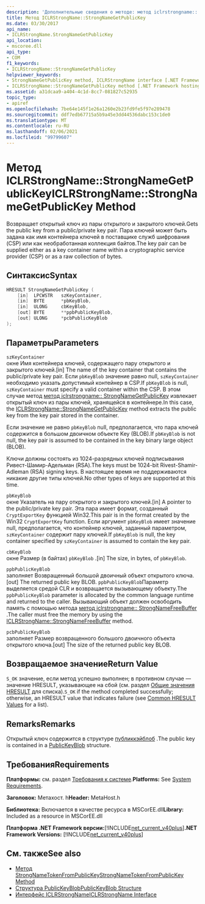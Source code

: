 ```yaml
---
description: 'Дополнительные сведения о методе: метод iclrstrongname:: StrongNameGetPublicKey'
title: Метод ICLRStrongName::StrongNameGetPublicKey
ms.date: 03/30/2017
api_name:
- ICLRStrongName.StrongNameGetPublicKey
api_location:
- mscoree.dll
api_type:
- COM
f1_keywords:
- ICLRStrongName::StrongNameGetPublicKey
helpviewer_keywords:
- StrongNameGetPublicKey method, ICLRStrongName interface [.NET Framework hosting]
- ICLRStrongName::StrongNameGetPublicKey method [.NET Framework hosting]
ms.assetid: a31dcaa9-a404-4c1d-8cc7-081827c52935
topic_type:
- apiref
ms.openlocfilehash: 7be64e145f1e26a1260e2b23fd9fe5f97e289478
ms.sourcegitcommit: ddf7edb67715a5b9a45e3dd44536dabc153c1de0
ms.translationtype: MT
ms.contentlocale: ru-RU
ms.lasthandoff: 02/06/2021
ms.locfileid: "99799607"
---
```

# <a name="iclrstrongnamestrongnamegetpublickey-method"></a><span data-ttu-id="20cf3-103">Метод ICLRStrongName::StrongNameGetPublicKey</span><span class="sxs-lookup"><span data-stu-id="20cf3-103">ICLRStrongName::StrongNameGetPublicKey Method</span></span>

<span data-ttu-id="20cf3-104">Возвращает открытый ключ из пары открытого и закрытого ключей.</span><span class="sxs-lookup"><span data-stu-id="20cf3-104">Gets the public key from a public/private key pair.</span></span> <span data-ttu-id="20cf3-105">Пара ключей может быть задана как имя контейнера ключей в поставщике служб шифрования (CSP) или как необработанная коллекция байтов.</span><span class="sxs-lookup"><span data-stu-id="20cf3-105">The key pair can be supplied either as a key container name within a cryptographic service provider (CSP) or as a raw collection of bytes.</span></span>  
  
## <a name="syntax"></a><span data-ttu-id="20cf3-106">Синтаксис</span><span class="sxs-lookup"><span data-stu-id="20cf3-106">Syntax</span></span>  
  
```cpp  
HRESULT StrongNameGetPublicKey (
    [in]  LPCWSTR   szKeyContainer,  
    [in]  BYTE      *pbKeyBlob,  
    [in]  ULONG     cbKeyBlob,  
    [out] BYTE      **ppbPublicKeyBlob,  
    [out] ULONG     *pcbPublicKeyBlob  
);  
```  
  
## <a name="parameters"></a><span data-ttu-id="20cf3-107">Параметры</span><span class="sxs-lookup"><span data-stu-id="20cf3-107">Parameters</span></span>  

 `szKeyContainer`  
 <span data-ttu-id="20cf3-108">окне Имя контейнера ключей, содержащего пару открытого и закрытого ключей.</span><span class="sxs-lookup"><span data-stu-id="20cf3-108">[in] The name of the key container that contains the public/private key pair.</span></span> <span data-ttu-id="20cf3-109">Если `pbKeyBlob` значение равно null, `szKeyContainer` необходимо указать допустимый контейнер в CSP.</span><span class="sxs-lookup"><span data-stu-id="20cf3-109">If `pbKeyBlob` is null, `szKeyContainer` must specify a valid container within the CSP.</span></span> <span data-ttu-id="20cf3-110">В этом случае метод [метод iclrstrongname:: StrongNameGetPublicKey](iclrstrongname-strongnamegetpublickey-method.md) извлекает открытый ключ из пары ключей, хранящейся в контейнере.</span><span class="sxs-lookup"><span data-stu-id="20cf3-110">In this case, the [ICLRStrongName::StrongNameGetPublicKey](iclrstrongname-strongnamegetpublickey-method.md) method extracts the public key from the key pair stored in the container.</span></span>  
  
 <span data-ttu-id="20cf3-111">Если значение не равно `pbKeyBlob` null, предполагается, что пара ключей содержится в большом двоичном объекте Key (BLOB).</span><span class="sxs-lookup"><span data-stu-id="20cf3-111">If `pbKeyBlob` is not null, the key pair is assumed to be contained in the key binary large object (BLOB).</span></span>  
  
 <span data-ttu-id="20cf3-112">Ключи должны состоять из 1024-разрядных ключей подписывания Ривест-Шамир-Адельман (RSA).</span><span class="sxs-lookup"><span data-stu-id="20cf3-112">The keys must be 1024-bit Rivest-Shamir-Adleman (RSA) signing keys.</span></span> <span data-ttu-id="20cf3-113">В настоящее время не поддерживаются никакие другие типы ключей.</span><span class="sxs-lookup"><span data-stu-id="20cf3-113">No other types of keys are supported at this time.</span></span>  
  
 `pbKeyBlob`  
 <span data-ttu-id="20cf3-114">окне Указатель на пару открытого и закрытого ключей.</span><span class="sxs-lookup"><span data-stu-id="20cf3-114">[in] A pointer to the public/private key pair.</span></span> <span data-ttu-id="20cf3-115">Эта пара имеет формат, созданный `CryptExportKey` функцией Win32.</span><span class="sxs-lookup"><span data-stu-id="20cf3-115">This pair is in the format created by the Win32 `CryptExportKey` function.</span></span> <span data-ttu-id="20cf3-116">Если аргумент `pbKeyBlob` имеет значение null, предполагается, что контейнер ключей, заданный параметром, `szKeyContainer` содержит пару ключей.</span><span class="sxs-lookup"><span data-stu-id="20cf3-116">If `pbKeyBlob` is null, the key container specified by `szKeyContainer` is assumed to contain the key pair.</span></span>  
  
 `cbKeyBlob`  
 <span data-ttu-id="20cf3-117">окне Размер (в байтах) `pbKeyBlob` .</span><span class="sxs-lookup"><span data-stu-id="20cf3-117">[in] The size, in bytes, of `pbKeyBlob`.</span></span>  
  
 `ppbPublicKeyBlob`  
 <span data-ttu-id="20cf3-118">заполняет Возвращенный большой двоичный объект открытого ключа.</span><span class="sxs-lookup"><span data-stu-id="20cf3-118">[out] The returned public key BLOB.</span></span> <span data-ttu-id="20cf3-119">`ppbPublicKeyBlob`Параметр выделяется средой CLR и возвращается вызывающему объекту.</span><span class="sxs-lookup"><span data-stu-id="20cf3-119">The `ppbPublicKeyBlob` parameter is allocated by the common language runtime and returned to the caller.</span></span> <span data-ttu-id="20cf3-120">Вызывающий объект должен освободить память с помощью метода [метод iclrstrongname:: StrongNameFreeBuffer](iclrstrongname-strongnamefreebuffer-method.md) .</span><span class="sxs-lookup"><span data-stu-id="20cf3-120">The caller must free the memory by using the [ICLRStrongName::StrongNameFreeBuffer](iclrstrongname-strongnamefreebuffer-method.md) method.</span></span>  
  
 `pcbPublicKeyBlob`  
 <span data-ttu-id="20cf3-121">заполняет Размер возвращенного большого двоичного объекта открытого ключа.</span><span class="sxs-lookup"><span data-stu-id="20cf3-121">[out] The size of the returned public key BLOB.</span></span>  
  
## <a name="return-value"></a><span data-ttu-id="20cf3-122">Возвращаемое значение</span><span class="sxs-lookup"><span data-stu-id="20cf3-122">Return Value</span></span>  

 <span data-ttu-id="20cf3-123">`S_OK` значение, если метод успешно выполнен; в противном случае — значение HRESULT, указывающее на сбой (см. раздел [Общие значения HRESULT](/windows/win32/seccrypto/common-hresult-values) для списка).</span><span class="sxs-lookup"><span data-stu-id="20cf3-123">`S_OK` if the method completed successfully; otherwise, an HRESULT value that indicates failure (see [Common HRESULT Values](/windows/win32/seccrypto/common-hresult-values) for a list).</span></span>  
  
## <a name="remarks"></a><span data-ttu-id="20cf3-124">Remarks</span><span class="sxs-lookup"><span data-stu-id="20cf3-124">Remarks</span></span>  

 <span data-ttu-id="20cf3-125">Открытый ключ содержится в структуре [публиккэйблоб](../strong-naming/publickeyblob-structure.md) .</span><span class="sxs-lookup"><span data-stu-id="20cf3-125">The public key is contained in a [PublicKeyBlob](../strong-naming/publickeyblob-structure.md) structure.</span></span>  
  
## <a name="requirements"></a><span data-ttu-id="20cf3-126">Требования</span><span class="sxs-lookup"><span data-stu-id="20cf3-126">Requirements</span></span>  

 <span data-ttu-id="20cf3-127">**Платформы:** см. раздел [Требования к системе](../../get-started/system-requirements.md).</span><span class="sxs-lookup"><span data-stu-id="20cf3-127">**Platforms:** See [System Requirements](../../get-started/system-requirements.md).</span></span>  
  
 <span data-ttu-id="20cf3-128">**Заголовок:** Метахост. h</span><span class="sxs-lookup"><span data-stu-id="20cf3-128">**Header:** MetaHost.h</span></span>  
  
 <span data-ttu-id="20cf3-129">**Библиотека:** Включается в качестве ресурса в MSCorEE.dll</span><span class="sxs-lookup"><span data-stu-id="20cf3-129">**Library:** Included as a resource in MSCorEE.dll</span></span>  
  
 <span data-ttu-id="20cf3-130">**Платформа .NET Framework версии:**[!INCLUDE[net_current_v40plus](../../../../includes/net-current-v40plus-md.md)]</span><span class="sxs-lookup"><span data-stu-id="20cf3-130">**.NET Framework Versions:** [!INCLUDE[net_current_v40plus](../../../../includes/net-current-v40plus-md.md)]</span></span>  
  
## <a name="see-also"></a><span data-ttu-id="20cf3-131">См. также</span><span class="sxs-lookup"><span data-stu-id="20cf3-131">See also</span></span>

- [<span data-ttu-id="20cf3-132">Метод StrongNameTokenFromPublicKey</span><span class="sxs-lookup"><span data-stu-id="20cf3-132">StrongNameTokenFromPublicKey Method</span></span>](iclrstrongname-strongnametokenfrompublickey-method.md)
- [<span data-ttu-id="20cf3-133">Структура PublicKeyBlob</span><span class="sxs-lookup"><span data-stu-id="20cf3-133">PublicKeyBlob Structure</span></span>](../strong-naming/publickeyblob-structure.md)
- [<span data-ttu-id="20cf3-134">Интерфейс ICLRStrongName</span><span class="sxs-lookup"><span data-stu-id="20cf3-134">ICLRStrongName Interface</span></span>](iclrstrongname-interface.md)
